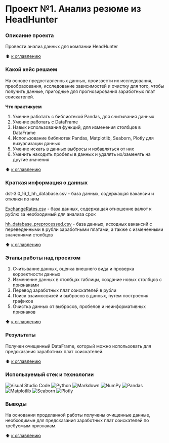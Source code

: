 # Проект №1. Анализ резюме из HeadHunter


### Описание проекта
Провести анализ данных для компании HeadHunter

:arrow_up: [к оглавлению](
https://github.com/ArturArtikov/Educational_projects/tree/main/Project_1_Analysis_of_resumes_from_HeadHunter/README.md#Оглавление)

### Какой кейс решаем
На основе предоставленных данных, произвести их исследования, преобразования, исследование зависимостей и очистку для того, чтобы получить данные, пригодные для прогнозирования заработных плат соискателей.

**Что практикуем**
1. Умение работать с библиотекой Pandas, для считывания данных
2. Умение работать с DataFrame
3. Навык использования функций, для изменения столбцов в DataFrame
4. Использование библиотек Pandas, Matplotlib, Seaborn, Plotly для визуализации данных
5. Умение искать в данных выбросы и избавляться от них
6. Уменить находить пробелы в данных и удалять их/заменять на другие значения

:arrow_up: [к оглавлению](
https://github.com/ArturArtikov/Educational_projects/tree/main/Project_1_Analysis_of_resumes_from_HeadHunter/README.md#Оглавление)

### Краткая информация о данных
dst-3.0_16_1_hh_database.csv - база данных, содержащая вакансии и отклики по ним

[ExchangeRates.csv](https://github.com/ArturArtikov/Educational_projects/blob/main/Project_1_Analysis_of_resumes_from_HeadHunter/data/ExchangeRates.csv) - база данных, содержащая отношение валют к рублю за необходимый для анализа срок

[hh_database_preprocessed.csv](https://github.com/ArturArtikov/Educational_projects/blob/main/Project_1_Analysis_of_resumes_from_HeadHunter/data/hh_database_preprocessed.csv) - база данных, исходных вакансий с переведенными в рубли заработными платами, а также с измененными значениями столбцов

:arrow_up: [к оглавлению](
https://github.com/ArturArtikov/Educational_projects/tree/main/Project_1_Analysis_of_resumes_from_HeadHunter/README.md#Оглавление)

### Этапы работы над проектом

1. Считывание данных, оценка внешнего вида и проверка корректности данных
2. Изменение данных в столбцах таблицы, создание новых столбцов с признаками
3. Перевод заработных плат соискателей в рубли
4. Поиск взаимосвязей и выбросов в данных, путем построения графиков
5. Очистка данных от выбросов, пробелов и неинформативных признаков

:arrow_up: [к оглавлению](
https://github.com/ArturArtikov/Educational_projects/tree/main/Project_1_Analysis_of_resumes_from_HeadHunter/README.md#Оглавление)

### Результаты
Получен очищенный DataFrame, который можно использовать для предсказания заработных плат соискателей.

:arrow_up: [к оглавлению](
https://github.com/ArturArtikov/Educational_projects/tree/main/Project_1_Analysis_of_resumes_from_HeadHunter/README.md#Оглавление)

### Используемый стек и технологии

![Visual Studio Code](https://img.shields.io/badge/Visual%20Studio%20Code-0078d7.svg?style=for-the-badge&logo=visual-studio-code&logoColor=white)
![Python](https://img.shields.io/badge/python-3670A0?style=for-the-badge&logo=python&logoColor=ffdd54)
![Markdown](https://img.shields.io/badge/markdown-%23000000.svg?style=for-the-badge&logo=markdown&logoColor=white)
![NumPy](https://img.shields.io/badge/numpy-%23013243.svg?style=for-the-badge&logo=numpy&logoColor=white)
![Pandas](https://img.shields.io/badge/pandas-%23150458.svg?style=for-the-badge&logo=pandas&logoColor=white)
![Matplotlib](https://img.shields.io/badge/Matplotlib-%23ffffff.svg?style=for-the-badge&logo=Matplotlib&logoColor=black)
![Seaborn](https://img.shields.io/badge/Seaborn-%231F6F70.svg?style=for-the-badge)
![Plotly](https://img.shields.io/badge/Plotly-%233F4F75.svg?style=for-the-badge&logo=plotly&logoColor=white)

### Выводы
На основании проделанной работы получены очищенные данные, необходимые для предсказания заработных плат соискателей по требуемым признакам.

:arrow_up: [к оглавлению](
https://github.com/ArturArtikov/Educational_projects/tree/main/Project_1_Analysis_of_resumes_from_HeadHunter/README.md#Оглавление)
